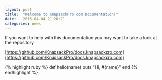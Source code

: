 ```yaml
---
layout: post
title:  "Welcome to KnapsackPro.com Documentation!"
date:   2015-04-04 21:20:21
categories: news
---
```


If you want to help with this documentation you may want to take a look at the repository

[https://github.com/KnapsackPro/docs.knapsackpro.com](https://github.com/KnapsackPro/docs.knapsackpro.com)

{% highlight ruby %}
def hello(name)
  puts "Hi, #{name}"
end
{% endhighlight %}
